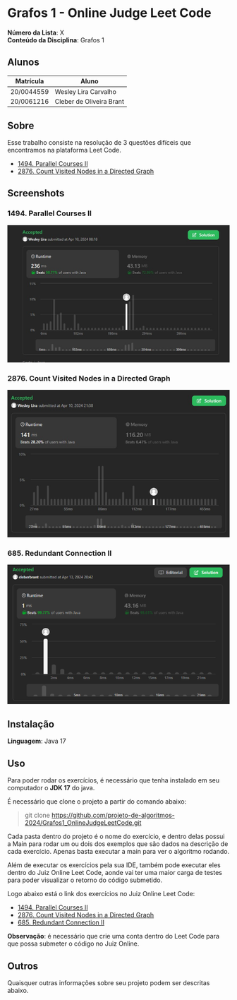 # Grafos 1 - Online Judge Leet Code

**Número da Lista**: X<br>
**Conteúdo da Disciplina**: Grafos 1<br>

## Alunos
|Matrícula | Aluno |
| -- | -- |
| 20/0044559  |  Wesley Lira Carvalho |
| 20/0061216  |  Cleber de Oliveira Brant |

## Sobre 
Esse trabalho consiste na resolução de 3 questões difíceis que encontramos na plataforma Leet Code.

- [1494. Parallel Courses II](https://leetcode.com/problems/parallel-courses-ii/description/)
- [2876. Count Visited Nodes in a Directed Graph](https://leetcode.com/problems/count-visited-nodes-in-a-directed-graph/description/)

## Screenshots

### 1494. Parallel Courses II
![ParallelCourses](./Grafos/src/ParallelCourse/1494-Parallel%20Courses.jpeg)

### 2876. Count Visited Nodes in a Directed Graph
![ParallelCourses](./Grafos/src/CountVisited/2876.%20Count%20Visited%20Nodes.jpeg)

### 685. Redundant Connection II
![ParallelCourses](./Grafos/src/RedundantConnection/printRedudantConnectionSubmit.png)


## Instalação 
**Linguagem**: Java 17<br>

## Uso 
Para poder rodar os exercícios, é necessário que tenha instalado em seu computador o **JDK 17** do java.

É necessário que clone o projeto a partir do comando abaixo:

> git clone https://github.com/projeto-de-algoritmos-2024/Grafos1_OnlineJudgeLeetCode.git

Cada pasta dentro do projeto é o nome do exercício, e dentro delas possui a Main para rodar um ou dois dos exemplos que são dados na descrição de cada exercício. Apenas basta executar a main para ver o algoritmo rodando.

Além de executar os exercícios pela sua IDE, também pode executar eles dentro do Juiz Online Leet Code, aonde vai ter uma maior carga de testes para poder visualizar o retorno do código submetido.

Logo abaixo está o link dos exercícios no Juiz Online Leet Code:

- [1494. Parallel Courses II](https://leetcode.com/problems/parallel-courses-ii/description/)
- [2876. Count Visited Nodes in a Directed Graph](https://leetcode.com/problems/count-visited-nodes-in-a-directed-graph/description/)
- [685. Redundant Connection II](https://leetcode.com/problems/redundant-connection-ii/description/)

**Observação**: é necessário que crie uma conta dentro do Leet Code para que possa submeter o código no Juiz Online.

## Outros 
Quaisquer outras informações sobre seu projeto podem ser descritas abaixo.